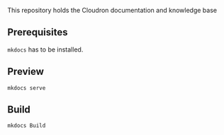 This repository holds the Cloudron documentation and knowledge base

## Prerequisites

`mkdocs` has to be installed.

## Preview

```
mkdocs serve
```

## Build

```
mkdocs Build
````
